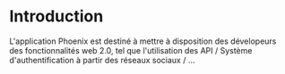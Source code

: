 # Introduction

L'application Phoenix est destiné à mettre à disposition des dévelopeurs des fonctionnalités web 2.0, tel que l'utilisation des API / Système d'authentification 
à partir des réseaux sociaux  / ...